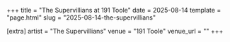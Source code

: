 +++
title = "The Supervillians at 191 Toole"
date = 2025-08-14
template = "page.html"
slug = "2025-08-14-the-supervillians"

[extra]
artist = "The Supervillians"
venue = "191 Toole"
venue_url = ""
+++
